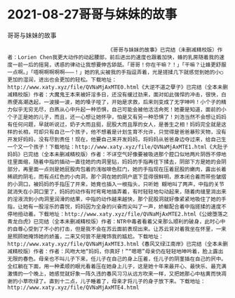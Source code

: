 # 2021-08-27哥哥与妹妹的故事



哥哥与妹妹的故事



                
									《哥哥与妹妹的故事》已完结（未删减精校版）作者：Lorien Chen我更大动作的动起腰部，前后进出的速度也跟着加快，蜂的乳房随着我的速度一前一后的摇晃，诱惑的律动让我想要伸舌舔舐。「哥哥！你在干嘛？！」「干嘛？让蜂更舒服一点啊。」「唔啊啊啊啊啊———！」她的乳尖被我的手指逗弄着，光是搓揉几下就感觉到她的小○更加的湿润，进出也会更加的轻松。下载地址：http://www.xaty.xyz/file/QVNaMjAxMTE0.html《大逆不道之孽子》已完结（全本未删减精校版）作者：大魔鬼王本来被奸淫多日，还没有缓过劲来，面对如此强悍的冲击，很快，白燕便高潮迭起，一波接一波，她的嗓子哑了，开始是求救，后来则变成了无字呻吟！小个子的精力似乎无穷无尽，白燕从心中升起一种恐惧，自己可能会被他活活肏死！她要是知道，面前的小个子正是她的儿子，而且，还一心想让她怀孕，怕是又有另一种恐惧了！刘浩当然不会想让妈妈有任何问题，早就听说过，奶子大而且挺，屁股大而且厚的女人，是善生之相！妈妈完全就是这样的长相，可却只有自己一个孩子，他不想着是计划生育不允许，只觉得是爸爸暴殄天物，没有开发好妈妈，没有尽到责任！现在，他要自己来开发妈妈，将妈妈从爸爸身边夺过来，给自己生一个又一个孩子！下载地址：http://www.xaty.xyz/file/QVNaMjAxMTE1.html《大肚子妈妈》已完结（全本未删减精校版）作者：不详空气好像要被吸进那个腔口似地两片阴唇不停地往里面缩，随着中指的插动一直往她的肉洞里钻，妈妈的手指再往下揉去，阴部下方是她的会阴部分，再里面一点则是她屁股肉包着的浅咖啡色肛门，她的手指现在压着屁股的嫩肉，露出长着稀疏的阴毛，而有点红色的小肉洞，那个洞在她的阴户底下显得很鲜明，原本闭合着而带些皱摺的小洞口，被妈妈的手指压了开来，她竟也插入一根指头，只听她 糊地叫了两声，中指的关节就消失在小洞口里了，妈妈的动作有时弯弯地插弄着，有时轻轻地勾动起来，随着肉缝里淌出来的淫液流到小肉洞里润滑的结果，中指的动作越来越快，那个屁股洞就好像紧紧地吸住了她的手指，让她有一股淫乐的喜悦，妈妈因为全身的兴奋而尖叫了一声，娇躯配合着中指搓揉的速度不停地扭动着。下载地址：http://www.xaty.xyz/file/QVNaMjAxMTE2.html《公媳堕落之青龙白虎》已完结（全本未删减精校版）作者：NTR中毒者看着父亲那么顺利的破身，此时心中的自尊心受到了不小的打击，但是我不会在苏云面前表现出来。让苏云背对着我坐在怀里，一来是照顾她掩饰她的娇羞，二来又何尝不是掩饰我的尴尬。下载地址：http://www.xaty.xyz/file/QVNaMjAxMTE3.html《春风又绿江南岸》已完结（全本未删减精校版）作者：作者：风吻大地“妈妈，你真好！”“嗯嗯”母亲仍在轻轻地呻吟着，脸上露出无限的春色。母亲也不叫儿子下来，任儿子在自己的身上压着，任儿子的阴茎插在自己的屄中。全红躺在下面，用一种柔顺的眼光看着压在她身上儿子，这是她十年来最开心、最快乐、最充满激情的一个晚上，她感觉就好象一阵久违的春风习习从远方吹来一样，又把她那心中枯黄而快凋谢的小草吹绿了。直到十二点，儿子睡着了，母亲才将儿子的身子放下来。下载地址：http://www.xaty.xyz/file/QVNaMjAxMTE4.html


